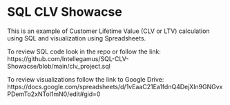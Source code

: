 # SQL CLV Showacse
<p>This is an example of Customer Lifetime Value (CLV or LTV) calculation using SQL and visualization using Spreadsheets.</p>
<p>To review SQL code look in the repo or follow the link: https://github.com/Intellegamus/SQL-CLV-Showacse/blob/main/clv_project.sql </p>
<p>To review visualizations follow the link to Google Drive: https://docs.google.com/spreadsheets/d/1vEaaC21Ea1fdnQ4DejXln9GNGvxPDemTo2xNTol1mN0/edit#gid=0 </p>
